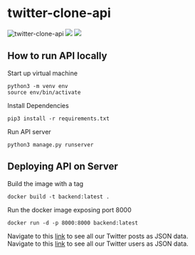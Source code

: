 # twitter-clone-api
![twitter-clone-api](https://github.com/Twitter-Clone/twitter-clone-api/workflows/twitter-clone-api/badge.svg)
![](https://img.shields.io/github/issues/Twitter-Clone/twitter-clone-api)
![](https://img.shields.io/github/issues-closed/Twitter-Clone/twitter-clone-api)

## How to run API locally
Start up virtual machine
```
python3 -m venv env
source env/bin/activate
```

Install Dependencies
```
pip3 install -r requirements.txt
```

Run API server
```
python3 manage.py runserver
```

## Deploying API on Server
Build the image with a tag
```
docker build -t backend:latest .
```

Run the docker image exposing port 8000
```
docker run -d -p 8000:8000 backend:latest
```

Navigate to this [link](http://157.245.160.185:8000/api/posts) to see all our Twitter posts as JSON data.  
Navigate to this [link](http://157.245.160.185:8000/api/users) to see all our Twitter users as JSON data.

